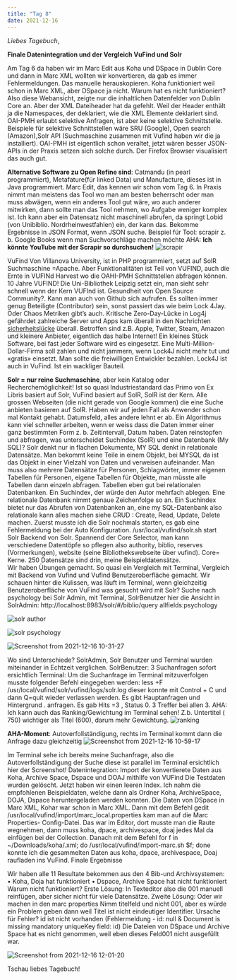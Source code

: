 ```yaml
---
title: "Tag 8"
date: 2021-12-16
---
```

_Liebes Tagebuch_,

**Finale Datenintegration und der Vergleich VuFind und Solr**

Am Tag 6 da haben wir im Marc Edit aus Koha und DSpace in Dublin Core und dann in Marc XML wollten wir konvertieren, da gab es immer Fehlermeldungen. Das manuelle herauskopieren. Koha funktioniert weil schon in Marc XML, aber DSpace ja nicht. Warum hat es nicht funktioniert? Also diese Webansicht, zeigte nur die inhaltlichen Datenfelder von Dublin Core an. Aber der XML Dateiheader hat da gefehlt. Weil der Header enthält ja die Namespaces, der deklariert, wie die XML Elemente deklariert sind.
OAI-PMH erlaubt  selektive Anfragen, ist aber keine selektive Schnittstelle. Beispiele für selektive Schnittstellen wäre SRU (Google), Open search (Amazon),Solr API (Suchmaschine zusammen mit Vufind haben wir die ja installiert). OAI-PMH ist eigentlich schon veraltet, jetzt wären besser JSON-APIs in der Praxis setzen sich solche durch. Der Firefox Browser visualisiert das auch gut.

**Alternative Software zu Open Refine sind**: Catmandu (in pearl programmiert), Metafature(für linked Data) und Manufacture, dieses ist in Java programmiert. Marc Edit, das kennen wir schon vom Tag 6. In Praxis nimmt man meistens das Tool wo man am besten beherrscht oder man muss abwägen, wenn ein anderes Tool gut wäre, wo auch anderer mitwirken, dann sollte man das Tool nehmen, wo Aufgabe weniger komplex ist.
Ich kann aber ein Datensatz nicht maschinell abrufen, da springt Lobid (von Unibiblio. Nordrheinwestfahlen) ein, der kann das. Bekomme Ergebnisse in JSON Format, wenn JSON suche.
Beispiel für Tool: scrapir z. b. Google Books wenn man Suchvorschläge machen möchte
AHA: **Ich könnte YouTube mit der Scrapir so durchsuchen!** 
![scrapir](https://user-images.githubusercontent.com/90834735/151663299-ebf5c410-608c-47f0-b18d-d1f68da425b1.png)

VuFind Von Villanova University, ist in PHP programmiert, setzt auf SolR Suchmaschine =Apache. Aber Funktionalitäten ist Teil von VUFIND, auch die Ernte in VUFINd Harvest wo die OAHI-PMH Schnittstellen abfragen können. 10 Jahre VUFIND! Die Uni-Bibliothek Leipzig setzt ein, man sieht sehr schnell wenn der Kern VUFInd ist.
Gesundheit von Open Source Community?. Kann man auch von Github sich aufrufen. Es sollten immer genug Beteiligte (Contributor) sein, sonst passiert das wie beim Lock 4Jay. Oder Chaos Metriken gibt’s auch. Kritische Zero-Day-Lücke in Log4j gefährdet zahlreiche Server und Apps kam überall in den Nachrichten [sicherheitslücke](https://www.watson.ch/digital/schweiz/415560584-log4j-gravierende-sicherheitsluecke-gefaehrdet-das-halbe-internet) überall. Betroffen sind z.B. Apple, Twitter, Steam, Amazon und kleinere Anbieter, eigentlich das halbe Internet! Ein kleines Stück Software, bei fast jeder Software wird es eingesetzt. Eine Multi-Million-Dollar-Firma soll zahlen und nicht jammern, wenn Lock4J nicht mehr tut und «gratis» einsetzt. Man sollte die freiwilligen Entwickler bezahlen. Lock4J ist auch in VuFind. Ist ein wackliger Bauteil. 

**Solr = nur reine Suchmaschine**, aber kein Katalog oder Recherchemöglichkeit! Ist so quasi Industriestandard das Primo von Ex Libris basiert auf Solr, VuFind basiert auf SolR, SolR ist der Kern. Alle grossen Webseiten (die nicht gerade von Google kommen) die eine Suche anbieten basieren auf SolR. Haben wir auf jeden Fall als Anwender schon mal Kontakt gehabt. Datumsfeld, alles andere lehnt er ab. Ein Algorithmus kann viel schneller arbeiten, wenn er weiss dass die Daten immer einer ganz bestimmten Form z. b. Zeitintervall, Datum haben.
Daten reinstopfen und abfragen, was unterscheidet Suchindex (SolR) und eine Datenbank (My SQL)? Solr denkt nur in flachen Dokumente, MY SQL denkt in relationale Datensätze. Man bekommt keine Teile in einem Objekt, bei MYSQL da ist das Objekt in einer Vielzahl von Daten und verweisen aufeinander. Man muss also mehrere Datensätze für Personen, Schlagwörter, immer eigenen Tabellen für Personen, eigene Tabellen für Objekte, man müsste alle Tabellen dann einzeln abfragen. Tabellen eben gut bei relationalen Datenbanken. Ein Suchindex, der würde den Autor mehrfach ablegen. Eine relationale Datenbank nimmt genaue Zeichenfolge so an. Ein Suchindex bietet nur das Abrufen von Datenbanken an, eine my SQL-Datenbank also relationale kann alles machen siehe CRUD : Create, Read, Update, Delete machen.
Zuerst musste ich die Solr nochmals starten, es gab eine Fehlermeldung bei der Auto Konfiguration.
/usr/local/vufind/solr.sh start
Solr Backend von Solr. Spannend der Core Selector, man kann verschiedene Datentöpfe so pflegen also authority, biblio, reserves (Vormerkungen), website (seine Bibliothekswebseite über vufind). Core= Kerne. 250 Datensätze sind drin, meine Beispieldatensätze.  
Wir haben Übungen gemacht. So quasi ein Vergleich mit Terminal, Vergleich mit Backend von Vufind und Vufind Benutzeroberfläche gemacht. Wir schauen hinter die Kulissen, was läuft im Terminal, wenn gleichzeitig Benutzeroberfläche von VuFind was gesucht wird mit Solr?
Suche nach psychology bei Solr Admin, mit Terminal, SolrBenutzer
hier die Ansicht in SolrAdmin: http://localhost:8983/solr/#/biblio/query allfields:psychology

![solr author](https://user-images.githubusercontent.com/90834735/151663315-4cdfac64-6ee6-42a7-90f6-83152cf53752.png)


 ![solr  psychology](https://user-images.githubusercontent.com/90834735/151663252-cd95b042-4514-4c1a-940b-c1857a87c658.png)

 
![Screenshot from 2021-12-16 10-31-27](https://user-images.githubusercontent.com/90834735/151663868-39e8d65f-172c-4a81-abc2-e91e04ca4e4f.png)



Wo sind Unterschiede? SolrAdmin, Solr Benutzer und Terminal wurden miteinander in Echtzeit verglichen.
SolrBenutzer: 3 Suchanfragen sofort ersichtlich
 Terminal: Um die Suchanfrage im Terminal mitzuverfolgen musste folgender Befehl eingegeben werden: less +F /usr/local/vufind/solr/vufind/logs/solr.log dieser konnte mit Control + C und dann Q=quit wieder verlassen werden. Es gibt Hauptanfragen und Hintergrund . anfragen. Es gab Hits =3 , Status 0. 3 Treffer bei allen 3.
AHA: Ich kann auch das Ranking/Gewichtung im Terminal sehen!  Z.b. Untertitel ( 750) wichtiger als Titel (600), darum mehr Gewichtung. 
![ranking](https://user-images.githubusercontent.com/90834735/151664123-29bed764-8ea4-4a1e-80fe-eaec6af8b651.png)

**AHA-Moment**: Autoverfollständigung, rechts im Terminal kommt dann die Anfrage dazu gleichzeitig
![Screenshot from 2021-12-16 10-59-17](https://user-images.githubusercontent.com/90834735/146363848-c4267219-ab09-4cba-8f7d-48c84fac8fd3.png)

Im Terminal sehe ich bereits meine Suchanfrage, also die Autoverfollständigung der Suche diese ist parallel im Terminal ersichtlich hier der Screenshot!
Datenintegration: Import der konvertierete Daten aus Koha, Archive Space, Dspace und DOAJ mithilfe von VUFind
Die Testdaten wurden gelöscht. Jetzt haben wir einen leeren Index. Ich nahm die empfohlenen Beispieldaten, welche dann als Ordner Koha, ArchiveSpace, DOJA, Dspace heruntergeladen werden konnten. Die Daten von DSpace in Marc XML, Kohar war schon in Marc XML. Dann mit dem Befehl gedit /usr/local/vufind/import/marc_local.properties kam man auf die Marc Properties- Config-Datei. Das war im Editor, dort musste man die Raute wegnehmen, dann muss koha, dpace, archivespace, doaj jedes Mal da einfügen bei der Collection. Danach mit dem Befehl for f in ~/Downloads/koha/.xml; do /usr/local/vufind/import-marc.sh $f; done konnte ich die gesammelten Daten aus koha, dpace, archivespace, Doaj raufladen ins VuFind.
Finale Ergebnisse
 
Wir haben alle 11 Resultate bekommen aus den 4 Bib-und Archivsystemen:
•	Koha, Doja hat funktioniert
•	Dspace, Archive Space hat nicht funktioniert
Warum nicht funktioniert?
Erste Lösung: In Texteditor also die 001 manuell reinfügen, aber sicher nicht für viele Datensätze.
Zweite Lösung: Oder wir machen in den marc properties Nimm titelfeld und nicht 001, aber es würde ein Problem geben dann weil Titel ist nicht eindeutiger Identifier. 
Ursache für Fehler? id ist nicht vorhanden (Fehlermeldung - id: null & Document is missing mandatory uniqueKey field: id) Die Dateien von DSpace und Archive Space hat es nicht genommen, weil eben dieses Feld001 nicht ausgefüllt war.




![Screenshot from 2021-12-16 12-01-20](https://user-images.githubusercontent.com/90834735/146375636-fba8f775-5bca-4189-893d-3ad3deae7916.png)



Tschau liebes Tagebuch!
